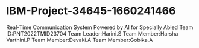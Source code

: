 # IBM-Project-34645-1660241466
Real-Time Communication System Powered by AI for Specially Abled
Team ID:PNT2022TMID23704
Team Leader:Harini.S
Team Member:Harsha Varthini.P
Team Member:Devaki.A
Team Member:Gobika.A
